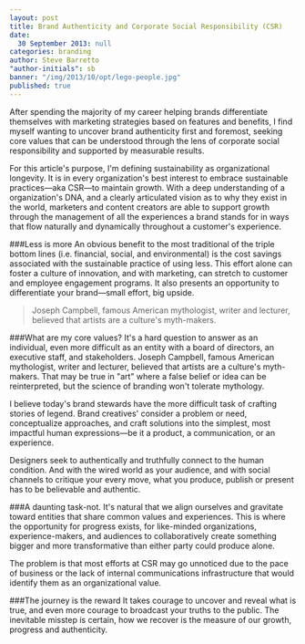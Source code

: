 ```yaml
---
layout: post
title: Brand Authenticity and Corporate Social Responsibility (CSR)
date: 
  30 September 2013: null
categories: branding
author: Steve Barretto
"author-initials": sb
banner: "/img/2013/10/opt/lego-people.jpg"
published: true
---
```


After spending the majority of my career helping brands differentiate themselves with marketing strategies based on features and benefits, I find myself wanting to uncover brand authenticity first and foremost, seeking core values that can be understood through the lens of corporate social responsibility and supported by measurable results.

For this article's purpose, I'm defining sustainability as organizational longevity. It is in every organization's best interest to embrace sustainable practices—aka CSR—to maintain growth. With a deep understanding of a organization's DNA, and a clearly articulated vision as to why they exist in the world, marketers and content creators are able to support growth through the management of all the experiences a brand stands for in ways that flow naturally and dynamically throughout a customer's experience.

###Less is more
An obvious benefit to the most traditional of the triple bottom lines (i.e. financial, social, and environmental) is the cost savings associated with the sustainable practice of using less. This effort alone can foster a culture of innovation, and with marketing, can stretch to customer and employee engagement programs. It also presents an opportunity to differentiate your brand—small effort, big upside.

> Joseph Campbell, famous American mythologist, writer and lecturer, believed that artists are a culture's myth-makers.

###What are my core values?
It's a hard question to answer as an individual, even more difficult as an entity with a board of directors, an executive staff, and stakeholders. Joseph Campbell, famous American mythologist, writer and lecturer, believed that artists are a culture's myth-makers. That may be true in "art" where a false belief or idea can be reinterpreted, but the science of branding won't tolerate mythology. 

I believe today's brand stewards have the more difficult task of crafting stories of legend. Brand creatives' consider a problem or need, conceptualize approaches, and craft solutions into the simplest, most impactful human expressions—be it a product, a communication, or an experience.

Designers seek to authentically and truthfully connect to the human condition. And with the wired world as your audience, and with social channels to critique your every move, what you produce, publish or present has to be believable and authentic.

###A daunting task-not.
It's natural that we align ourselves and gravitate toward entities that share common values and experiences. This is where the opportunity for progress exists, for like-minded organizations, experience-makers, and audiences to collaboratively create something bigger and more transformative than either party could produce alone.

The problem is that most efforts at CSR may go unnoticed due to the pace of business or the lack of internal communications infrastructure that would identify them as an organizational value.

###The journey is the reward
It takes courage to uncover and reveal what is true, and even more courage to broadcast your truths to the public. The inevitable misstep is certain, how we recover is the measure of our growth, progress and authenticity.